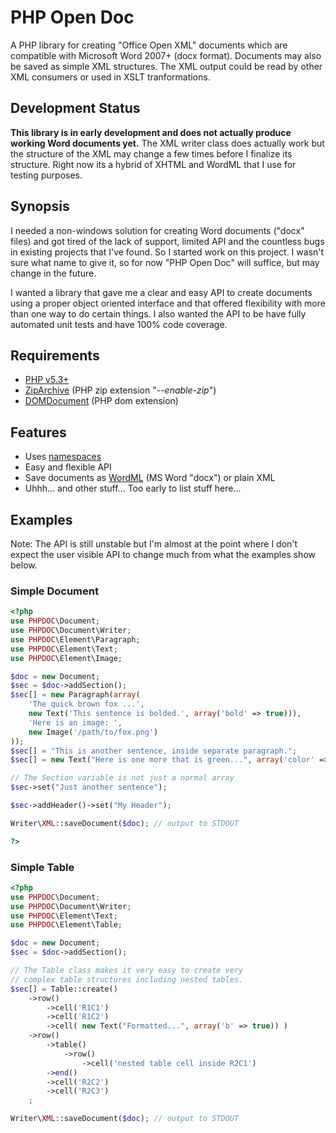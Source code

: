 # PHP Open Doc

A PHP library for creating "Office Open XML" documents which are compatible with
Microsoft Word 2007+ (docx format). Documents may also be saved as simple XML
structures. The XML output could be read by other XML consumers or used in XSLT
tranformations.

## Development Status

__This library is in early development and does not actually produce working Word documents yet.__
The XML writer class does actually work but the structure of the XML may change a few times before
I finalize its structure. Right now its a hybrid of XHTML and WordML that I use for testing purposes.

## Synopsis

I needed a non-windows solution for creating Word documents ("docx" files) and
got tired of the lack of support, limited API and the countless bugs in existing
projects that I've found. So I started work on this project. I wasn't sure what
name to give it, so for now "PHP Open Doc" will suffice, but may change in the
future.

I wanted a library that gave me a clear and easy API to create documents using a
proper object oriented interface and that offered flexibility with more than one
way to do certain things. I also wanted the API to be have fully automated unit
tests and have 100% code coverage.

## Requirements

* [PHP v5.3+](http://php.net/)
* [ZipArchive](http://php.net/manual/en/class.ziparchive.php) (PHP zip extension "_--enable-zip_")
* [DOMDocument](http://php.net/manual/en/class.domdocument.php) (PHP dom extension)

## Features

* Uses [namespaces](http://php.net/manual/en/language.namespaces.php)
* Easy and flexible API
* Save documents as [WordML](http://en.wikipedia.org/wiki/Office_Open_XML) (MS Word "docx") or plain XML
* Uhhh... and other stuff... Too early to list stuff here...

## Examples

Note: The API is still unstable but I'm almost at the point where I don't expect the user visible API 
to change much from what the examples show below.

### Simple Document
```php
<?php
use PHPDOC\Document;
use PHPDOC\Document\Writer;
use PHPDOC\Element\Paragraph;
use PHPDOC\Element\Text;
use PHPDOC\Element\Image;

$doc = new Document;
$sec = $doc->addSection();
$sec[] = new Paragraph(array(
    'The quick brown fox ...',
    new Text('This sentence is bolded.', array('bold' => true))),
    'Here is an image: ',
    new Image('/path/to/fox.png')
));
$sec[] = "This is another sentence, inside separate paragraph.";
$sec[] = new Text("Here is one more that is green...", array('color' => '00DD00'));

// The Section variable is not just a normal array
$sec->set("Just another sentence"); 

$sec->addHeader()->set("My Header");

Writer\XML::saveDocument($doc); // output to STDOUT

?>
```

### Simple Table
```php
<?php
use PHPDOC\Document;
use PHPDOC\Document\Writer;
use PHPDOC\Element\Text;
use PHPDOC\Element\Table;

$doc = new Document;
$sec = $doc->addSection();

// The Table class makes it very easy to create very 
// complex table structures including nested tables.
$sec[] = Table::create()
    ->row()
        ->cell('R1C1')
        ->cell('R1C2')
        ->cell( new Text("Formatted...", array('b' => true)) )
    ->row()
        ->table()
            ->row()
                ->cell('nested table cell inside R2C1')
        ->end()
        ->cell('R2C2')
        ->cell('R2C3')
    ;

Writer\XML::saveDocument($doc); // output to STDOUT

```